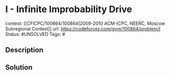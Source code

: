 # I - Infinite Improbability Drive

contest: [[CFICPC/100864/100864|2009-2010 ACM-ICPC, NEERC, Moscow Subregional Contest]]
url: https://codeforces.com/gym/100864/problem/I
Status: #UNSOLVED
Tags: #

## Description

## Solution

